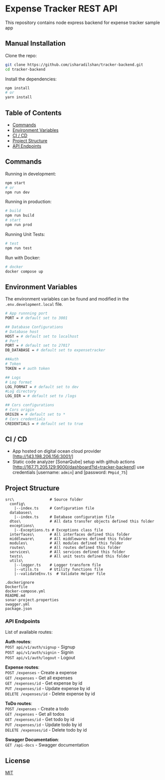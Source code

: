 # Expense Tracker REST API

This repository contains node express backend for expense tracker sample app

## Manual Installation

Clone the repo:

```bash
git clone https://github.com/isharadilshan/tracker-backend.git
cd tracker-backend
```

Install the dependencies:

```bash
npm install
# or
yarn install
```

## Table of Contents

- [Commands](#commands)
- [Environment Variables](#environment-variables)
- [CI / CD](#ci-cd)
- [Project Structure](#project-structure)
- [API Endpoints](#api-endpoints)

## Commands

Running in development:

```bash
npm start
# or
npm run dev
```

Running in production:

```bash
# build
npm run build
# start
npm run prod
```

Running Unit Tests:

```bash
# test
npm run test
```

Run with Docker:

```bash
# docker
docker compose up
```

## Environment Variables

The environment variables can be found and modified in the `.env.development.local` file.

```bash
# App runnning port
PORT = # default set to 3001

## Database Configurations
# Database host
HOST = # default set to localhost
# Port
PORT = # default set to 27017
DB_DATABASE = # default set to expensetracker

##Auth
# Token
TOKEN = # auth token

## Logs
# Log format
LOG_FORMAT = # default set to dev
#Log directory
LOG_DIR = # default set to /logs

## Cors configurations
# Cors origin
ORIGIN = # default set to *
# Cors credentials
CREDENTIALS = # default set to true
```

## CI / CD

- App hosted on digital ocean cloud provider [http://143.198.206.156:3001/]
- Static code analyzer [SonarQube] setup with github actions [http://167.71.205.129:9000/dashboard?id=tracker-backend] use credentials [username: `admin`] and [password: `PHpid_75`]

## Project Structure

```
src\                # Source folder
  config\
    |--index.ts     # Configuration file
  databases\
    |--index.ts     # Database configuration file
  dtos\             # All data transfer objects defined this folder
  exceptions\
    |--Exceptions.ts # Exceptions class file
  interfaces\       # All interfaces defined this folder
  middleware\       # All middlewares defined this folder
  modules\          # All modules defined this folder
  routes\           # All routes defined this folder
  services\         # All services defined this folder
  tests\            # All unit tests defined this folder
  utils\
    |--logger.ts    # Logger transform file
    |--utils.ts     # Utility functions file
    |--validateEnv.ts  # Validate Helper file

.dockerignore
Dockerfile
docker-compose.yml
README.md
sonar-project.properties
swagger.yml
package.json          
```

### API Endpoints

List of available routes:

**Auth routes**:\
`POST api/v1/auth/signup` - Signup\
`POST api/v1/auth/signin` - Signin\
`POST api/v1/auth/logout` - Logout

**Expense routes**:\
`POST /expenses` - Create a expense\
`GET /expenses` - Get all expenses\
`GET /expenses/id` - Get expense by id\
`PUT /expenses/id` - Update expense by id\
`DELETE /expenses/id` - Delete expense by id

**ToDo routes**:\
`POST /expenses` - Create a todo\
`GET /expenses` - Get all todos\
`GET /expenses/id` - Get todo by id\
`PUT /expenses/id` - Update todo by id\
`DELETE /expenses/id` - Delete todo by id

**Swagger Documentation**:\
`GET /api-docs` - Swagger documentation

## License

[MIT](LICENSE)
